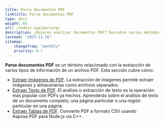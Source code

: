 ```yaml
---
title: Parse documentos PDF
linktitle: Parse documentos PDF
type: docs
weight: 65
url: /nodejs-cpp/parsing/
description: ¿Quieres analizar documentos PDF? Descubre varios métodos de extracción de datos PDF con Aspose.PDF para Node.js vía C++.
lastmod: "2023-11-16"
sitemap:
    changefreq: "monthly"
    priority: 0.7
---
```


**Parse documentos PDF** es un término relacionado con la extracción de varios tipos de información de un archivo PDF. Esta sección cubre cómo:

- [Extraer Imágenes de PDF](/pdf/nodejs-cpp/extract-images-from-the-pdf-file/). La extracción de imágenes permite extraer imágenes y almacenarlas como archivos separados.
- [Extraer Texto de PDF](/pdf/nodejs-cpp/extract-text-from-pdf/). El análisis o extracción de texto es la operación más popular con PDFs ya hechos. Aprenderás sobre el análisis de texto de un documento completo, una página particular o una región particular en una página.
- [Extraer Tablas de PDF](/pdf/nodejs-cpp/extract-tables-from-the-pdf-file/). Convierte PDF a formato CSV usando Aspose.PDF para Node.js vía C++.